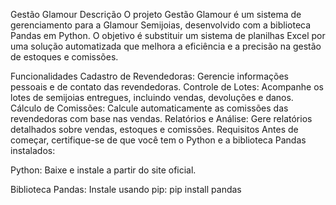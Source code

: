 Gestão Glamour
Descrição
O projeto Gestão Glamour é um sistema de gerenciamento para a Glamour Semijoias, desenvolvido com a biblioteca Pandas em Python. O objetivo é substituir um sistema de planilhas Excel por uma solução automatizada que melhora a eficiência e a precisão na gestão de estoques e comissões.

Funcionalidades
Cadastro de Revendedoras: Gerencie informações pessoais e de contato das revendedoras.
Controle de Lotes: Acompanhe os lotes de semijoias entregues, incluindo vendas, devoluções e danos.
Cálculo de Comissões: Calcule automaticamente as comissões das revendedoras com base nas vendas.
Relatórios e Análise: Gere relatórios detalhados sobre vendas, estoques e comissões.
Requisitos
Antes de começar, certifique-se de que você tem o Python e a biblioteca Pandas instalados:

Python: Baixe e instale a partir do site oficial.

Biblioteca Pandas: Instale usando pip: pip install pandas
